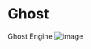 # Ghost
Ghost Engine
![image](https://github.com/TaibkKurbanaliev/Ghost/assets/65422168/28a28f79-cf10-4658-bc4e-bd1cb3a5c461)
